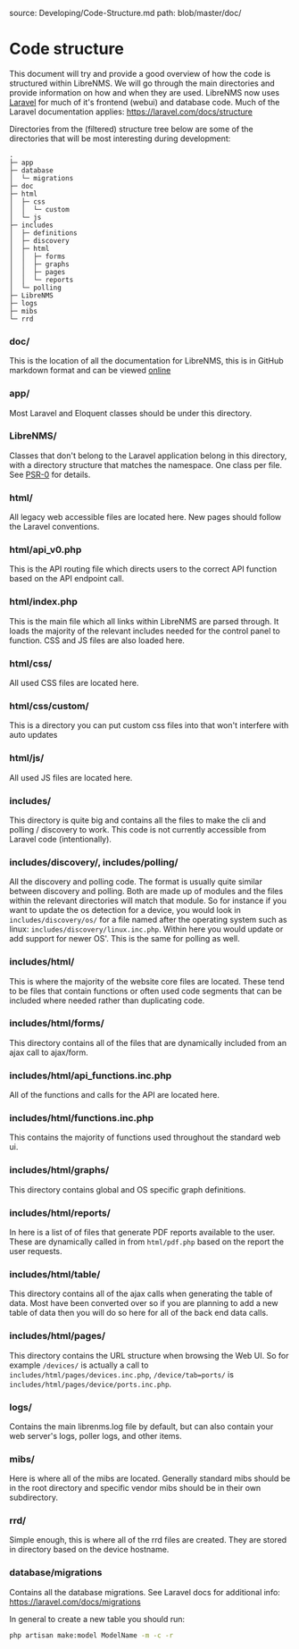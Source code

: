 source: Developing/Code-Structure.md
path: blob/master/doc/

# Code structure

This document will try and provide a good overview of how the code is
structured within LibreNMS. We will go through the main directories
and provide information on how and when they are used.
LibreNMS now uses [Laravel](https://laravel.com/docs/) for much of
it's frontend (webui) and database code. Much of the Laravel
documentation applies: <https://laravel.com/docs/structure>

Directories from the (filtered) structure tree below are some of the
directories that will be most interesting during development:

```text
.
├─ app
├─ database
│  └─ migrations
├─ doc
├─ html
│  ├─ css
│  │  └─ custom
│  └─ js
├─ includes
│  ├─ definitions
│  ├─ discovery
│  ├─ html
│  │  ├─ forms
│  │  ├─ graphs
│  │  ├─ pages
│  │  └─ reports
│  └─ polling
├─ LibreNMS
├─ logs
├─ mibs
└─ rrd
```

### doc/

This is the location of all the documentation for LibreNMS, this is in
GitHub markdown format and can be viewed [online](http://docs.librenms.org/)

### app/

Most Laravel and Eloquent classes should be under this directory.

### LibreNMS/

Classes that don't belong to the Laravel application belong in this
directory, with a directory structure that matches the namespace.  One
class per file. See [PSR-0](http://www.php-fig.org/psr/psr-0/) for details.

### html/

All legacy web accessible files are located here. New pages should
follow the Laravel conventions.

### html/api_v0.php

This is the API routing file which directs users to the correct API
function based on the API endpoint call.

### html/index.php

This is the main file which all links within LibreNMS are parsed
through. It loads the majority of the relevant includes needed for the
control panel to function. CSS and JS files are also loaded here.

### html/css/

All used CSS files are located here.

### html/css/custom/

This is a directory you can put custom css files into that won't interfere with auto updates

### html/js/

All used JS files are located here.

### includes/

This directory is quite big and contains all the files to make the cli
and polling / discovery to work.  This code is not currently
accessible from Laravel code (intentionally).

### includes/discovery/, includes/polling/

All the discovery and polling code. The format is usually quite
similar between discovery and polling. Both are made up of modules and
the files within the relevant directories will match that module. So
for instance if you want to update the os detection for a device, you
would look in `includes/discovery/os/` for a file named after the
operating system such as linux:
`includes/discovery/linux.inc.php`. Within here you would update or
add support for newer OS'. This is the same for polling as well.

### includes/html/

This is where the majority of the website core files are
located. These tend to be files that contain functions or often used
code segments that can be included where needed rather than
duplicating code.

### includes/html/forms/

This directory contains all of the files that are dynamically included
from an ajax call to ajax/form.

### includes/html/api_functions.inc.php

All of the functions and calls for the API are located here.

### includes/html/functions.inc.php

This contains the majority of functions used throughout the standard
web ui.

### includes/html/graphs/

This directory contains global and OS specific graph definitions.

### includes/html/reports/

In here is a list of of files that generate PDF reports available to
the user. These are dynamically called in from `html/pdf.php` based on
the report the user requests.

### includes/html/table/

This directory contains all of the ajax calls when generating the
table of data. Most have been converted over so if you are planning to
add a new table of data then you will do so here for all of the back
end data calls.

### includes/html/pages/

This directory contains the URL structure when browsing the Web UI. So
for example `/devices/` is actually a call to
`includes/html/pages/devices.inc.php`, `/device/tab=ports/` is
`includes/html/pages/device/ports.inc.php`.

### logs/

Contains the main librenms.log file by default, but can also contain
your web server's logs, poller logs, and other items.

### mibs/

Here is where all of the mibs are located.  Generally standard mibs
should be in the root directory and specific vendor mibs should be in
their own subdirectory.

### rrd/

Simple enough, this is where all of the rrd files are created. They
are stored in directory based on the device hostname.

### database/migrations

Contains all the database migrations.  See Laravel docs for additional
info: <https://laravel.com/docs/migrations>

In general to create a new table you should run:

```bash
php artisan make:model ModelName -m -c -r
```

